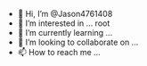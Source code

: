 - 👋 Hi, I’m @Jason4761408
- 👀 I’m interested in ... root
- 🌱 I’m currently learning ...
- 💞️ I’m looking to collaborate on ...
- 📫 How to reach me ...

<!---
Jason4761408/Jason4761408 is a ✨ special ✨ repository because its `README.md` (this file) appears on your GitHub profile.
You can click the Preview link to take a look at your changes.
--->
